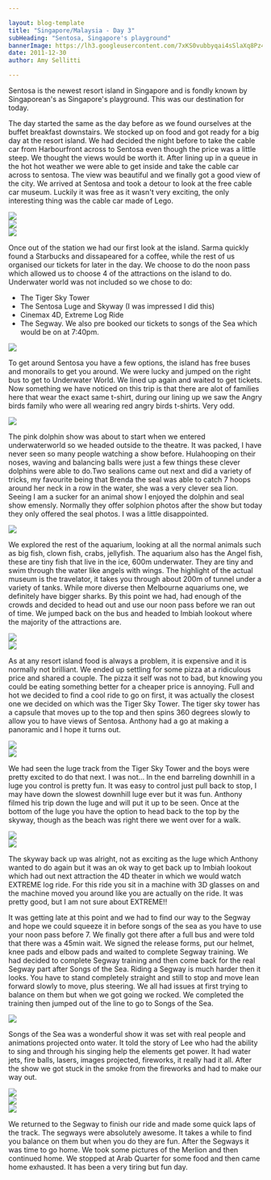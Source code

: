 ```yaml
---

layout: blog-template
title: "Singapore/Malaysia - Day 3"
subHeading: "Sentosa, Singapore's playground"
bannerImage: https://lh3.googleusercontent.com/7xKS0vubbyqai4sSlaXq8Pz4j1MS68ISDAxyk2-SHc8Ng6gACGMBUDdastHfHCOxNS-VdJWQjj5yLrxa5Zk4xbS7Ri8_RCeLGyKRNJZCUyX1Cpv2Ou93sg0-z1EX82httuGbdvSGtQ
date: 2011-12-30
author: Amy Sellitti

---
```


Sentosa is the newest resort island in Singapore and is fondly known by Singaporean's as Singapore's playground. This was our destination for today.

The day started the same as the day before as we found ourselves at the buffet breakfast downstairs. We stocked up on food and got ready for a big day at the resort island. We had decided the night before to take the cable car from Harbourfront across to Sentosa even though the price was a little steep. We thought the views would be worth it. After lining up in a queue in the hot hot weather we were able to get inside and take the cable car across to sentosa. The view was beautiful and we finally got a good view of the city. We arrived at Sentosa and took a detour to look at the free cable car museum. Luckily it was free as it wasn't very exciting, the only interesting thing was the cable car made of Lego.

<div class="center-image"><img src="https://lh3.googleusercontent.com/GncABpx0iOlrytibs1eM0OcDNkk7mlrM5IdlZA-1snYOYVdVA-Ngq-Sic5COEH16A_comZSICaOeERMKRJKLC6WIIAdkXe2qqI_GQ8LNTjyRWO2oju0XfdXdmjNsac1v8t5QuLRZwg" /></div>
<div class="center-image"><img src="https://lh3.googleusercontent.com/b0918_u-yxCtL_Wq8Y1OMLLE-P5qCvuStQJml0IremLjNowd3yg4lYc6uOItCX3dXMluuXx0nRvP0iS6ZLoaBiOyQgQsW4MGSIfAS3s1ouZIXldxV77LLVtzt21UzlPw4RYwQExvsw" /></div>
<div class="center-image"><img src="https://lh3.googleusercontent.com/zd9H1FlLRRzbDwAR_QI4jlAlgXKtckSamdNuvvFviuhLalF5p3hi2EhzgWALTHUrdBfAHGK2hj-E4PjZ2an4fFoHUlLv7zhEVycQ1FgBqHn7nWBwI2bZ_Dw8z4q5bfpCCHnvB9rpUA" /></div>

Once out of the station we had our first look at the island. Sarma quickly found a Starbucks and dissapeared for a coffee, while the rest of us organised our tickets for later in the day. We choose to do the noon pass which allowed us to choose 4 of the attractions on the island to do. Underwater world was not included so we chose to do:  
- The Tiger Sky Tower
- The Sentosa Luge and Skyway (I was impressed I did this) 
- Cinemax 4D, Extreme Log Ride
- The Segway.
We also pre booked our tickets to songs of the Sea which would be on at 7:40pm.

<div class="center-image"><img src="https://lh3.googleusercontent.com/arv3udmplGpTmZY-jUgwYWad-_1qy3frDEUIUsnb7a3MGbtriYmXizyg46A2fGdg7fcyyV7m1-Uhk-anPS5c6yrJaalukSTS4qm0OlLeK4ecGAsGF52JlanSXCWKSHGNbOPHC8EaZA" /></div>

To get around Sentosa you have a few options, the island has free buses and monorails to get you around. We were lucky and jumped on the right bus to get to Underwater World. We lined up again and waited to get tickets. Now something we have noticed on this trip is that there are alot of families here that wear the exact same t-shirt, during our lining up we saw the Angry birds family who were all wearing red angry birds t-shirts. Very odd. 

<div class="center-image"><img src="https://lh3.googleusercontent.com/o1mCsGNWlrJktWYX1Pg5K-sKTCKlDPSFgn8LhH6HxP7XgblXN2EWlkVUAiTwdB8duG95UCfnCj4f7CzbMtrHgWfhTMuLE4hOIffYLTPBpgEv4kxNBqCf8BgqnH5MEZxsnM_wwmFyaA" /></div>

The pink dolphin show was about to start when we entered underwaterworld so we headed outside to the theatre. It was packed, I have never seen so  many people watching a show before. Hulahooping on their noses, waving and balancing balls were just a few things these clever dolphins were able to do.Two sealions came out next and did a variety of tricks, my favourite being that Brenda the seal was able to catch 7 hoops around her neck in a row in the water, she was a very clever sea lion. Seeing I am a sucker for an animal show I enjoyed the dolphin and seal show emensly. Normally they offer solphion photos after the show but today they only offered the seal photos. I was a little disappointed.

<div class="center-image"><img src="https://lh3.googleusercontent.com/yRdV-lVKAI4fmGx_VWNc5gIcsY17-UF1x0rQcDCZ3KaezL4c4AZd6N7Go4OoqwLOdvNRyukOiBLWKAdDQIAJ2UOoxr4DvZ8XHycxOq6jUeMcwwqoSBX7EM1o2H23QT68Muwbpi5RlQ" /></div>

We explored the rest of the aquarium, looking at all the normal animals such as big fish, clown fish, crabs, jellyfish. The aquarium also has the Angel fish, these are tiny fish that live in the ice, 600m underwater. They are tiny and swim through the water like angels with wings. The highlight of the actual museum is the travelator, it takes you through about 200m of tunnel under a variety of tanks. While more diverse then Melbourne aquariums one, we definitely have bigger sharks. By this point we had, had enough of the crowds and decided to head out and use our noon pass before we ran out of time. We jumped back on the bus and headed to Imbiah lookout where the majority of the attractions are. 

<div class="center-image"><img src="https://lh3.googleusercontent.com/A_aok2wuzYeTyozzi4AYDdbl8Kw0TVxU3UpbH5ChEoaQGRPyxS2agR_TdZeFP_I0MK90kkXkJssThUYrmDI0lkwBDVtVyOTTQow25jqvpzUjzq4HooHU2tb5M9Gz1AutLe7HeS0NfA" /></div>
<div class="center-image"><img src="https://lh3.googleusercontent.com/OGBUhwSWVmxRbNyKrc-GPzEW5rz3KgTOLDcDAGG-X_iztNWW00ZAnbG9NJmu0E18z730Va9U878oew6f_jPn6CtgsLmpu0Yotewh0Ho6adbRiKDGS0GGQqVtaeqRtlbX9qxeOVeDaw" /></div>

As at any resort island food is always a problem, it is expensive and it is normally not brilliant. We ended up settling for some pizza at a ridiculous price and shared a couple. The pizza it self was not to bad, but knowing you could be eating something better for a cheaper price is annoying. Full and hot we decided to find a cool ride to go on first, it was actually the closest one we decided on which was the Tiger Sky Tower. The tiger sky tower has a capsule that moves up to the top and then spins 360 degrees slowly to allow you to have views of Sentosa. Anthony had a go at making a panoramic and I hope it turns out. 

<div class="center-image"><img src="https://lh3.googleusercontent.com/DQ2eoVCpqXd15YF5GJtyE-754hqjkSatOETCuMFV9Ka9seOAusJIKaMJJf4MqN6HwjkTMPgw9KkHKWmrG2DCUiMUe6JE_zdqsdJi5ee6rvGRZzu7EbfHbpgDBLSJHq9zL5F8l8yM5Q" /></div>
<div class="center-image"><img src="https://lh3.googleusercontent.com/pDoodNFY2vyFY5UNbAypNbUze4rUUktODw8AEq7bsvOYXQNIBf-cdwZpb-Eu373PmRlK35W34uqO4sGsquVBAua0LqTUljGxzfpktQiD0973hGy61vBL7ApQJflmfxvrHLg4uzG5aA" /></div>

We had seen the luge track from the Tiger Sky Tower and the boys were pretty excited to do that next. I was not... In the end barreling downhill in a luge you control is pretty fun. It was easy to control just pull back to stop, I may have down the slowest downhill luge ever but it was fun. Anthony filmed his trip down the luge and will put it up to be seen. Once at the bottom of the luge you have the option to head back to the top by the skyway, though as the beach was right there we went over for a walk.

<div class="center-image"><img src="https://lh3.googleusercontent.com/foAvJWJvuyO5hWq5Iv3wylvNtkq6T5Uf4m3oG_sFMeGI_8KQ0TFg20bfcpclJIgwK6BiehZ-YK6qEcBcZLXtEm5Tv2OWbXbJTvihbjteI-GYKj6NNaOCr7jNJQD6-VbA4sx8NUvU5g" /></div>
<div class="center-image"><img src="https://lh3.googleusercontent.com/8dmozGpt8wuhq8HMtejsIzEUKRKniN-HOljibhbjA77RcF2dFY3D9u-3TmRuFR5UG7Qh0HQaRYrgfuXS2sFYiFiKJ6rXpNTKT4CLOxAKnZB41Burr97r9LJCa3ZcRw5yVKkhG9VJag" /></div>

The skyway back up was alright, not as exciting as the luge which Anthony wanted to do again but it was an ok way to get back up to Imbiah lookout which had out next attraction the 4D theater in which we would watch EXTREME log ride. For this ride you sit in a machine with 3D glasses on and the machine moved you around like you are actually on the ride. It was pretty good, but I am not sure about EXTREME!!

It was getting late at this point and we had to find our way to the Segway and hope we could squeeze it in before songs of the sea as you have to use your noon pass before 7. We finally got there after a full bus and were told that there was a 45min wait. We signed the release forms, put our helmet, knee pads and elbow pads and waited to complete Segway training. We had decided to complete Segway training and then come back for the real Segway part after Songs of the Sea. Riding a Segway is much harder then it looks. You have to stand completely straight and still to stop and move lean forward slowly to move, plus steering. We all had issues at first trying to balance on them but when we got going we rocked. We completed the training then jumped out of the line to go to Songs of the Sea.

<div class="center-image"><img src="https://lh3.googleusercontent.com/5tshU5zSoVgq25VNoQvMLkr43ykhyOt652b0LsrmaISr654ojpdaY2f-gWZ3GNOEZHuL4xGSDEzN_VnNCwuAvIdlJhLDMkJ45_OSHgcRDk6SG2RlrF2UFcKDAl1SKk3O5tLbOMJ6Qg" /></div>

Songs of the Sea was a wonderful show it was set with real people and animations projected onto water. It told the story of Lee who had the ability to sing and through his singing help the elements get power. It had water jets, fire balls, lasers, images projected, fireworks, it really had it all. After the show we got stuck in the smoke from the fireworks and had to make our way out. 

<div class="center-image"><img src="https://lh3.googleusercontent.com/MAuXrAcxmNkWadL3CBZAOBEXjih6H18RM23EAEKlAmj6UfwH4pVsCDdjGbLEZr0O0A31qDazdHlF54DMq1rRLYLwLd0STR6xZjAu6ObvBXu09jN6z1wstJhtSQNoslkjDgTBXDRG_w" /></div>
<div class="center-image"><img src="https://lh3.googleusercontent.com/K-Op6_0TMDT5wMG99Z6B_rG46x7OlArBVRRXqlSMw8dnWWT4KUM0yBhLySSoaXWKrDcZ3EzjaJdWZmzXFixsVXqBv4dK1OWLjFyHwNi9nOKhTqw7VnAR7E9Aj4pf9y57VRDh2Vn4eg" /></div>
<div class="center-image"><img src="https://lh3.googleusercontent.com/JApBqmu6nqgQEYmTYMs-5YycZtEaj-KBa_UH9dViz6K5HKVpnhbpSlliUsoLJ2P0cMYdzrP2AlKFBkqkaH816Rg1hreOJ5MTzRIyEqju4ksuqqHJZKhYI2TXSGEdD0lHstKw6xwLkw" /></div>

We returned to the Segway to finish our ride and made some quick laps of the track. The segways were absolutely awesome. It takes a while to find you balance on them but when you do they are fun. After the Segways it was time to go home. We took some pictures of the Merlion and then continued home. We stopped at Arab Quarter for some food and then came home exhausted. It has been a very tiring but fun day.   


